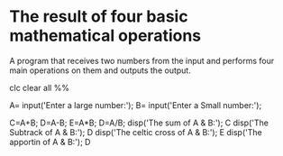 # The result of four basic mathematical operations
A program that receives two numbers from the input and performs four main operations on them and outputs the output.

clc
clear all
%%

A= input('Enter a large number:');
B= input('Enter a Small number:');

C=A+B;
D=A-B;
E=A*B;
D=A/B;
disp('The sum of A & B:');
C
disp('The Subtrack of A & B:');
D
disp('The celtic cross of A & B:');
E
disp('The apportin of A & B:');
D
